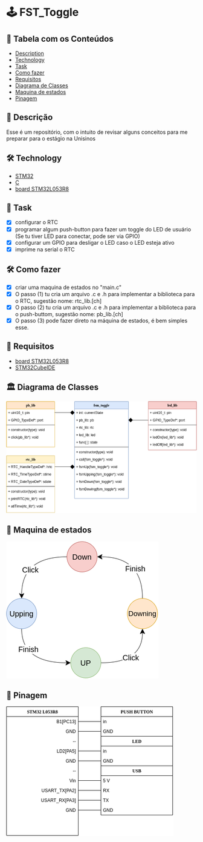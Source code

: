 # :joystick: FST_Toggle

## :pushpin: Tabela com os Conteúdos
 * [Description](#book-Descrição)
 * [Technology](#hammer_and_wrench-Technology)
 * [Task](#scroll-Task)
 * [Como fazer](#scroll-Task)
 * [Requisitos](#bookmark_tabs-Requisitos)
 * [Diagrama de Classes](#classical_building-Diagrama-de-Classes)
 * [Maquina de estados](#vertical_traffic_light-Maquina-de-estados)
 * [Pinagem](#round_pushpin-Pinagem)
 ## :book: Descrição 
 Esse é um repositório, com o intuito de revisar alguns conceitos para me preparar para o estágio na Unisinos 
## :hammer_and_wrench: Technology
 * [STM32](https://www.st.com/en/microcontrollers-microprocessors/stm32-32-bit-arm-cortex-mcus.html)
 * [C](https://pt.wikipedia.org/wiki/C_(linguagem_de_programa%C3%A7%C3%A3o))
 * [board STM32L053R8](https://www.st.com/en/evaluation-tools/nucleo-l053r8.html)
## :scroll: Task
- [X] configurar o RTC 
- [x] programar algum push-button para fazer um toggle do LED de usuário (Se tu tiver LED para conectar, pode ser via GPIO)
- [X] configurar um GPIO para desligar o LED caso o LED esteja ativo
- [X] imprime na serial o RTC
## :hammer_and_wrench: Como fazer
- [X] criar uma maquina de estados no "main.c" 
- [X] O passo (1) tu cria um arquivo .c e .h para implementar a biblioteca para o RTC, sugestão nome: rtc_lib.[ch]
- [X] O passo (2) tu cria um arquivo .c e .h para implementar a biblioteca para o push-buttom, sugestão nome: pb_lib.[ch]
- [X] O passo (3) pode fazer direto na máquina de estados, é bem simples esse.
## :bookmark_tabs: Requisitos
* [board STM32L053R8](https://www.st.com/en/evaluation-tools/nucleo-l053r8.html)
* [STM32CubeIDE](https://www.st.com/en/development-tools/stm32cubeide.html)
## :classical_building: Diagrama de Classes
![](assets/img/classes.png)

## :vertical_traffic_light: Maquina de estados
![](assets/img/FST.png)

## :round_pushpin: Pinagem
![](assets/img/Pinot.png)
